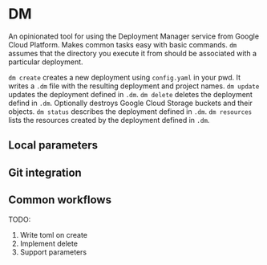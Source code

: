 # DM
An opinionated tool for using the Deployment Manager service from Google Cloud Platform. Makes common tasks easy with basic commands. `dm` assumes that the directory you execute it from should be associated with a particular deployment.

`dm create` creates a new deployment using `config.yaml` in your pwd. It writes a `.dm` file with the resulting deployment and project names.
`dm update` updates the deployment defined in `.dm`.
`dm delete` deletes the deployment defind in `.dm`. Optionally destroys Google Cloud Storage buckets and their objects.
`dm status` describes the deployment defined in `.dm`.
`dm resources` lists the resources created by the deployment defined in `.dm`.

## Local parameters

## Git integration

## Common workflows

TODO:
1. Write toml on create
2. Implement delete
3. Support parameters
